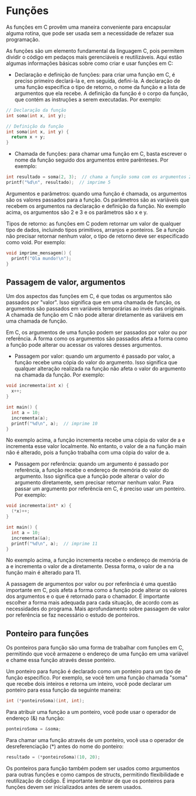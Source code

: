 # Funções

As funções em C provêm uma maneira conveniente para encapsular alguma rotina, que pode ser usada sem a necessidade de refazer sua programação.

As funções são um elemento fundamental da linguagem C, pois permitem dividir o código em pedaços mais gerenciáveis e reutilizáveis. Aqui estão algumas informações básicas sobre como criar e usar funções em C:

* Declaração e definição de funções: para criar uma função em C, é preciso primeiro declará-la e, em seguida, defini-la. A declaração de uma função especifica o tipo de retorno, o nome da função e a lista de argumentos que ela recebe. A definição da função é o corpo da função, que contém as instruções a serem executadas. Por exemplo:
```C
// Declaração da função
int soma(int x, int y);

// Definição da função
int soma(int x, int y) {
  return x + y;
}
```

* Chamada de funções: para chamar uma função em C, basta escrever o nome da função seguido dos argumentos entre parênteses. Por exemplo:
```c
int resultado = soma(2, 3);  // chama a função soma com os argumentos 2 e 3
printf("%d\n", resultado);  // imprime 5
```

Argumentos e parâmetros: quando uma função é chamada, os argumentos são os valores passados para a função. Os parâmetros são as variáveis que recebem os argumentos na declaração e definição da função. No exemplo acima, os argumentos são 2 e 3 e os parâmetros são x e y.

Tipos de retorno: as funções em C podem retornar um valor de qualquer tipo de dados, incluindo tipos primitivos, arranjos e ponteiros. Se a função não precisar retornar nenhum valor, o tipo de retorno deve ser especificado como void. Por exemplo:
```c
void imprime_mensagem() {
  printf("Ola mundo!\n");
}
```

## Passagem de valor, argumentos

Um dos aspectos das funções em C, é que todas os argumentos são passados por "valor". Isso significa que em uma chamada de função, os argumentos são passados em variáveis temporárias ao invés das originais. A chamada de função em C não pode alterar diretamente as variáveis em uma chamada de função.

Em C, os argumentos de uma função podem ser passados por valor ou por referência. A forma como os argumentos são passados afeta a forma como a função pode alterar ou acessar os valores desses argumentos.

* Passagem por valor: quando um argumento é passado por valor, a função recebe uma cópia do valor do argumento. Isso significa que qualquer alteração realizada na função não afeta o valor do argumento na chamada da função. Por exemplo:
```c
void incrementa(int x) {
  x++;
}

int main() {
  int a = 10;
  incrementa(a);
  printf("%d\n", a);  // imprime 10
}
```

No exemplo acima, a função incrementa recebe uma cópia do valor de a e incrementa esse valor localmente. No entanto, o valor de a na função main não é alterado, pois a função trabalha com uma cópia do valor de a.

* Passagem por referência: quando um argumento é passado por referência, a função recebe o endereço de memória do valor do argumento. Isso significa que a função pode alterar o valor do argumento diretamente, sem precisar retornar nenhum valor. Para passar um argumento por referência em C, é preciso usar um ponteiro. Por exemplo:
```c
void incrementa(int* x) {
  (*x)++;
}

int main() {
  int a = 10;
  incrementa(&a);
  printf("%d\n", a);  // imprime 11
}
```

No exemplo acima, a função incrementa recebe o endereço de memória de a e incrementa o valor de a diretamente. Dessa forma, o valor de a na função main é alterado para 11.

A passagem de argumentos por valor ou por referência é uma questão importante em C, pois afeta a forma como a função pode alterar os valores dos argumentos e o que é retornado para o chamador. É importante escolher a forma mais adequada para cada situação, de acordo com as necessidades do programa. Mais aprofundamento sobre passagem de valor por referência se faz necessário o estudo de ponteiros.

## Ponteiro para funções

Os ponteiros para função são uma forma de trabalhar com funções em C, permitindo que você armazene o endereço de uma função em uma variável e chame essa função através desse ponteiro.

Um ponteiro para função é declarado como um ponteiro para um tipo de função específico. Por exemplo, se você tem uma função chamada "soma" que recebe dois inteiros e retorna um inteiro, você pode declarar um ponteiro para essa função da seguinte maneira:
```c
int (*ponteiroSoma)(int, int);
```

Para atribuir uma função a um ponteiro, você pode usar o operador de endereço (&) na função:
```c
ponteiroSoma = &soma;
```

Para chamar uma função através de um ponteiro, você usa o operador de desreferenciação (*) antes do nome do ponteiro:
```c
resultado = (*ponteiroSoma)(10, 20);
```

Os ponteiros para função também podem ser usados como argumentos para outras funções e como campos de structs, permitindo flexibilidade e reutilização de código. É importante lembrar de que os ponteiros para funções devem ser inicializados antes de serem usados.
